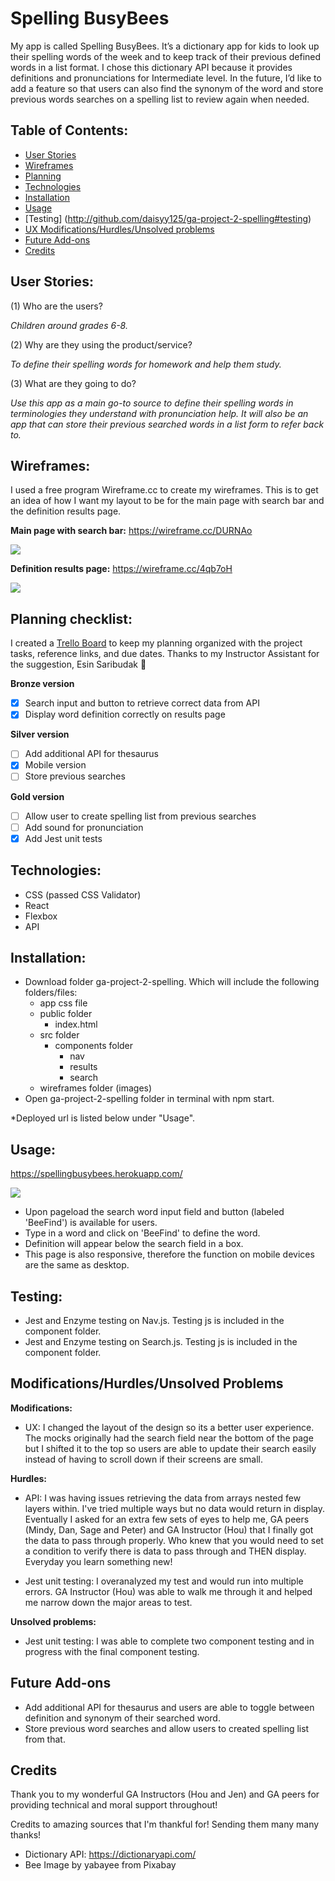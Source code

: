 # Spelling BusyBees

My app is called Spelling BusyBees. It’s a dictionary app for kids to look up their spelling words of the week and to keep track of their previous defined words in a list format. I chose this dictionary API because it provides definitions and pronunciations for Intermediate level. In the future, I’d like to add a feature so that users can also find the synonym of the word and store previous words searches on a spelling list to review again when needed.

## Table of Contents:
- [User Stories](https://github.com/daisyy125/ga-project-2-spelling#user-stories)
- [Wireframes](https://github.com/daisyy125/ga-project-2-spelling#wireframes)
- [Planning](https://github.com/daisyy125/ga-project-2-spelling#planning-checklist)
- [Technologies](https://github.com/daisyy125/ga-project-2-spelling#technologies)
- [Installation](https://github.com/daisyy125/ga-project-2-spelling#installation)
- [Usage](https://github.com/daisyy125/ga-project-2-spelling#usage)
- [Testing] (http://github.com/daisyy125/ga-project-2-spelling#testing)
- [UX Modifications/Hurdles/Unsolved problems](https://github.com/daisyy125/ga-project-2-spelling#modificationshurdlesunsolved-problems)
- [Future Add-ons](https://github.com/daisyy125/ga-project-2-spelling#future-add-ons)
- [Credits](https://github.com/daisyy125/ga-project-2-spelling#credits)

## User Stories:

(1) Who are the users?

*Children around grades 6-8.*

(2) Why are they using the product/service?

*To define their spelling words for homework and help them study.*

(3) What are they going to do?

*Use this app as a main go-to source to define their spelling words in terminologies they understand with pronunciation help. It will also be an app that can store their previous searched words in a list form to refer back to.*

## Wireframes:
I used a free program Wireframe.cc to create my wireframes. This is to get an idea of how I want my layout to be for the main page with search bar and the definition results page.

**Main page with search bar:** https://wireframe.cc/DURNAo

![](https://github.com/daisyy125/ga-project-2-spelling/blob/master/wireframes/main_page.png)

**Definition results page:** https://wireframe.cc/4qb7oH

![](https://github.com/daisyy125/ga-project-2-spelling/blob/master/wireframes/word_page.png)

## Planning checklist:

I created a [Trello Board](https://trello.com/b/3RcbX0Ee/ga-project-2-react-app) to keep my planning organized with the project tasks, reference links, and due dates. Thanks to my Instructor Assistant for the suggestion, Esin Saribudak :purple_heart:

**Bronze version**
- [X] Search input and button to retrieve correct data from API
- [X] Display word definition correctly on results page

**Silver version**
- [ ] Add additional API for thesaurus
- [X] Mobile version
- [ ] Store previous searches

**Gold version**
- [ ] Allow user to create spelling list from previous searches
- [ ] Add sound for pronunciation
- [X] Add Jest unit tests

## Technologies:
- CSS (passed CSS Validator)
- React
- Flexbox
- API

## Installation:
- Download folder ga-project-2-spelling. Which will include the following folders/files:
    - app css file
    - public folder
        - index.html
    - src folder
        - components folder
            - nav
            - results
            - search
    - wireframes folder (images)
- Open ga-project-2-spelling folder in terminal with npm start.

*Deployed url is listed below under "Usage".

## Usage:

https://spellingbusybees.herokuapp.com/

![](https://github.com/daisyy125/ga-project-2-spelling/blob/master/wireframes/spellingbusybee.png)

- Upon pageload the search word input field and button (labeled 'BeeFind') is available for users.
- Type in a word and click on 'BeeFind' to define the word.
- Definition will appear below the search field in a box.
- This page is also responsive, therefore the function on mobile devices are the same as desktop.

## Testing:

- Jest and Enzyme testing on Nav.js. Testing js is included in the component folder.
- Jest and Enzyme testing on Search.js. Testing js is included in the component folder.

## Modifications/Hurdles/Unsolved Problems

**Modifications:**
- UX: I changed the layout of the design so its a better user experience. The mocks originally had the search field near the bottom of the page but I shifted it to the top so users are able to update their search easily instead of having to scroll down if their screens are small.

**Hurdles:**

- API: I was having issues retrieving the data from arrays nested few layers within. I've tried multiple ways but no data would return in display. Eventually I asked for an extra few sets of eyes to help me, GA peers (Mindy, Dan, Sage and Peter) and GA Instructor (Hou) that I finally got the data to pass through properly. Who knew that you would need to set a condition to verify there is data to pass through and THEN display. Everyday you learn something new!

- Jest unit testing: I overanalyzed my test and would run into multiple errors. GA Instructor (Hou) was able to walk me through it and helped me narrow down the major areas to test.

**Unsolved problems:**

- Jest unit testing: I was able to complete two component testing and in progress with the final component testing.

## Future Add-ons

- Add additional API for thesaurus and users are able to toggle between definition and synonym of their searched word.
- Store previous word searches and allow users to created spelling list from that.

## Credits
Thank you to my wonderful GA Instructors (Hou and Jen) and GA peers for providing technical and moral support throughout!

Credits to amazing sources that I'm thankful for! Sending them many many thanks!

- Dictionary API: https://dictionaryapi.com/
- Bee Image by yabayee from Pixabay